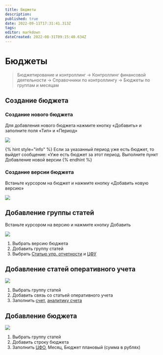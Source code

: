 ```yaml
---
title: Бюджеты
description: 
published: true
date: 2022-09-11T17:31:41.313Z
tags: 
editor: markdown
dateCreated: 2022-08-31T09:15:40.634Z
---
```


# Бюджеты


>Бюджетирование и контроллинг → Контроллинг финансовой деятельности → Справочники по контроллингу → Бюджеты по группам и месяцам


## Создание бюджета

### Создание нового бюджета

Для добавления нового бюджета нажмите кнопку «Добавить» и заполните поля «Тип» и «Период»

![](<../../.gitbook/assets/image (1037).png>)

{% hint style="info" %}
Если за указанный период уже есть бюджет, то выйдет сообщение: «Уже есть бюджет за этот период. Выполните пункт Добавление новой версии
{% endhint %}

### Создание версии бюджета

Встаньте курсором на бюджет и нажмите кнопку «Добавить новую версию»

![](<../../.gitbook/assets/image (756).png>)

## Добавление группы статей

Встаньте курсором на версию и нажмите кнопку Добавить

![](<../../.gitbook/assets/1 (51)>)

1. Выбрать версию бюджета
2. Добавить группу статей
3. Выбрать [Статью упр. отчетности](../nsi-kalkulirovanie/spravochnik-vidov-analitiki/stati-dlya-upr.-otchetnosti.md) и [ЦФУ](nsi-kontrolling-zatrat.md#spravochnik-cfu)

## Добавление статей оперативного учета

![](<../../.gitbook/assets/3 (34)>)

1. Выбрать группу статей
2. Добавить связь со статьей оперативного учета
3. Заполнить [счет](../../uchet/nsi-uchet/plan-schetov.md), [аналитику счета](../nsi-kalkulirovanie/spravochnik-vidov-analitiki/)

## Добавление бюджета

![](<../../.gitbook/assets/2 (46)>)

1. Выбрать группу статей
2. Добавить строку бюджета
3. Заполнить [ЦФО](nsi-kontrolling-zatrat.md#spravochnik-cfo), Месяц, Бюджет плановый (сумма в рублях)
